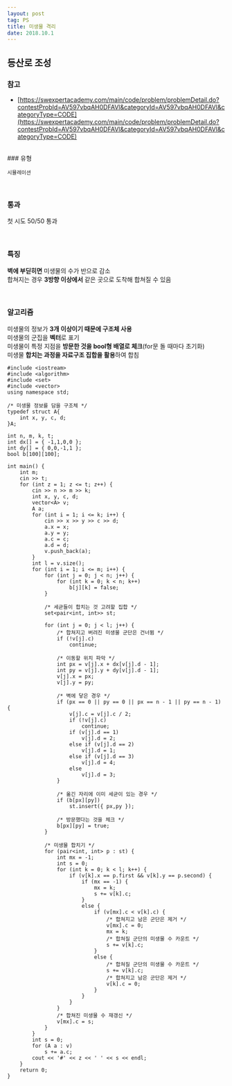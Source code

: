 ```yaml
---
layout: post 
tag: PS
title: 미생물 격리
date: 2018.10.1
---
```


## 등산로 조성  

### 참고

- [https://swexpertacademy.com/main/code/problem/problemDetail.do?contestProbId=AV597vbqAH0DFAVl&categoryId=AV597vbqAH0DFAVl&categoryType=CODE](https://swexpertacademy.com/main/code/problem/problemDetail.do?contestProbId=AV597vbqAH0DFAVl&categoryId=AV597vbqAH0DFAVl&categoryType=CODE)  

<br>
### 유형  

`시뮬레이션`  

<br>

### 통과  

첫 시도 50/50 통과  

<br>

### 특징   

**벽에 부딛히면** 미생물의 수가 반으로 감소  
합쳐지는 경우 **3방향 이상에서** 같은 곳으로 도착해 합쳐질 수 있음  

<br>

### 알고리즘   
미생물의 정보가 **3개 이상이기 때문에 구조체 사용**  
미생물의 군집을 **벡터**로 표기  
미생물이 특정 지점을 **방문한 것을 bool형 배열로 체크**(for문 돌 때마다 초기화)  
미생물 **합치는 과정을 자료구조 집합을 활용**하여 합침  

```
#include <iostream>
#include <algorithm>
#include <set>
#include <vector>
using namespace std;

/* 미생물 정보를 담을 구조체 */
typedef struct A{
    int x, y, c, d;
}A;
 
int n, m, k, t;
int dx[] = { -1,1,0,0 };
int dy[] = { 0,0,-1,1 };
bool b[100][100];
 
int main() {
    int m;
    cin >> t;
    for (int z = 1; z <= t; z++) {
        cin >> n >> m >> k;
        int x, y, c, d;
        vector<A> v;
        A a;
        for (int i = 1; i <= k; i++) {
            cin >> x >> y >> c >> d;
            a.x = x;
            a.y = y;
            a.c = c;
            a.d = d;
            v.push_back(a);
        }
        int l = v.size();
        for (int i = 1; i <= m; i++) {
            for (int j = 0; j < n; j++) {
                for (int k = 0; k < n; k++)
                    b[j][k] = false;
            }
             
            /* 세균들이 합치는 것 고려할 집합 */
            set<pair<int, int>> st;
 
            for (int j = 0; j < l; j++) {
            	/* 합쳐지고 버려진 미생물 군단은 건너뜀 */
                if (!v[j].c)
                    continue;
                    
                /* 이동할 위치 파악 */   
                int px = v[j].x + dx[v[j].d - 1];
                int py = v[j].y + dy[v[j].d - 1];
                v[j].x = px;
                v[j].y = py;
 
                /* 벽에 닿은 경우 */
                if (px == 0 || py == 0 || px == n - 1 || py == n - 1) {
                    v[j].c = v[j].c / 2;
                    if (!v[j].c)
                        continue;
                    if (v[j].d == 1)
                        v[j].d = 2;
                    else if (v[j].d == 2)
                        v[j].d = 1;
                    else if (v[j].d == 3)
                        v[j].d = 4;
                    else
                        v[j].d = 3;
                }
 
                /* 옮긴 자리에 이미 세균이 있는 경우 */
                if (b[px][py])
                    st.insert({ px,py });
                    
                /* 방문했다는 것을 체크 */
                b[px][py] = true;
            }
            
            /* 미생물 합치기 */
            for (pair<int, int> p : st) {
                int mx = -1;
                int s = 0;
                for (int k = 0; k < l; k++) {
                    if (v[k].x == p.first && v[k].y == p.second) {
                        if (mx == -1) {
                            mx = k;
                            s += v[k].c;
                        }
                        else {
                            if (v[mx].c < v[k].c) {
                                /* 합쳐지고 남은 군단은 제거 */
                                v[mx].c = 0;
                                mx = k;
                                /* 합쳐질 군단의 미생물 수 카운트 */
                                s += v[k].c;
                            }
                            else {
                                /* 합쳐질 군단의 미생물 수 카운트 */
                                s += v[k].c;
                                /* 합쳐지고 남은 군단은 제거 */
                                v[k].c = 0;
                            }
                        }
                    }
                }
                /* 합쳐진 미생물 수 재갱신 */
                v[mx].c = s;
            }
        }
        int s = 0;
        for (A a : v)
            s += a.c;
        cout << '#' << z << ' ' << s << endl;
    }
    return 0;
}
```
<br>